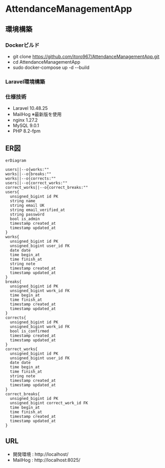 # AttendanceManagementApp

## 環境構築

### Dockerビルド
- git clone https://github.com/itoro967/AttendanceManagementApp.git
- cd AttendanceManagementApp
- sudo docker-compose up -d --build

### Laravel環境構築

### 仕様技術
- Laravel 10.48.25
- MailHog ※最新版を使用
- nginx 1.27.2
- MySQL 9.0.1
- PHP 8.2-fpm

## ER図
```mermaid
erDiagram

users||--o{works:""
works||--o{breaks:""
works||--o{corrects:""
users||--o{correct_works:""
correct_works||--o{correct_breaks:""
users{
  unsigned_bigint id PK
  string name
  string email UK
  string email_verified_at
  string password
  bool is_admin
  timestamp created_at
  timestamp updated_at
}
works{
  unsigned_bigint id PK
  unsigned_bigint user_id FK
  date date
  time begin_at
  time finish_at
  string note
  timestamp created_at
  timestamp updated_at
}
breaks{
  unsigned_bigint id PK
  unsigned_bigint work_id FK
  time begin_at
  time finish_at
  timestamp created_at
  timestamp updated_at
}
corrects{
  unsigned_bigint id PK
  unsigned_bigint work_id FK
  bool is_confirmed
  timestamp created_at
  timestamp updated_at
}
correct_works{
  unsigned_bigint id PK
  unsigned_bigint user_id FK
  date date
  time begin_at
  time finish_at
  string note
  timestamp created_at
  timestamp updated_at
}
correct_breaks{
  unsigned_bigint id PK
  unsigned_bigint correct_work_id FK
  time begin_at
  time finish_at
  timestamp created_at
  timestamp updated_at
}
```
## URL
- 開発環境 : http://localhost/
- MailHog : http://localhost:8025/